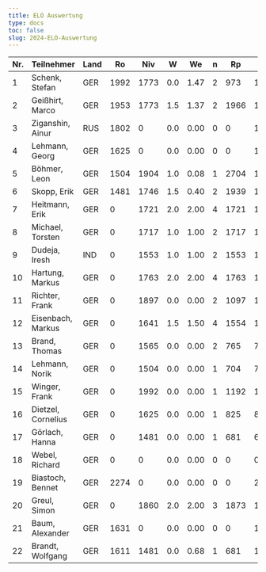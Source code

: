 ```yaml
---
title: ELO Auswertung
type: docs
toc: false
slug: 2024-ELO-Auswertung
---
```


| Nr. | Teilnehmer         | Land | Ro   | Niv  | W   | We   | n   | Rp   | Rn   | Diff./K  |
| --- | ------------------ | ---- | ---- | ---- | --- | ---- | --- | ---- | ---- | -------- |
| 1   | Schenk, Stefan     | GER  | 1992 | 1773 | 0.0 | 1.47 | 2   | 973  | 1963 | -29.40/2 |
| 2   | Geißhirt, Marco    | GER  | 1953 | 1773 | 1.5 | 1.37 | 2   | 1966 | 1956 | +2.60/2  |
| 3   | Ziganshin, Ainur   | RUS  | 1802 | 0    | 0.0 | 0.00 | 0   | 0    | 1802 | +0.00/2  |
| 4   | Lehmann, Georg     | GER  | 1625 | 0    | 0.0 | 0.00 | 0   | 0    | 1625 | +0.00/4  |
| 5   | Böhmer, Leon       | GER  | 1504 | 1904 | 1.0 | 0.08 | 1   | 2704 | 1541 | +36.80/4 |
| 6   | Skopp, Erik        | GER  | 1481 | 1746 | 1.5 | 0.40 | 2   | 1939 | 1503 | +22.00/2 |
| 7   | Heitmann, Erik     | GER  | 0    | 1721 | 2.0 | 2.00 | 4   | 1721 | 1721 | +0.00/0  |
| 8   | Michael, Torsten   | GER  | 0    | 1717 | 1.0 | 1.00 | 2   | 1717 | 1717 | +0.00/0  |
| 9   | Dudeja, Iresh      | IND  | 0    | 1553 | 1.0 | 1.00 | 2   | 1553 | 1553 | +0.00/0  |
| 10  | Hartung, Markus    | GER  | 0    | 1763 | 2.0 | 2.00 | 4   | 1763 | 1763 | +0.00/0  |
| 11  | Richter, Frank     | GER  | 0    | 1897 | 0.0 | 0.00 | 2   | 1097 | 1097 | +0.00/0  |
| 12  | Eisenbach, Markus  | GER  | 0    | 1641 | 1.5 | 1.50 | 4   | 1554 | 1554 | +0.00/0  |
| 13  | Brand, Thomas      | GER  | 0    | 1565 | 0.0 | 0.00 | 2   | 765  | 765  | +0.00/0  |
| 14  | Lehmann, Norik     | GER  | 0    | 1504 | 0.0 | 0.00 | 1   | 704  | 704  | +0.00/0  |
| 15  | Winger, Frank      | GER  | 0    | 1992 | 0.0 | 0.00 | 1   | 1192 | 1192 | +0.00/0  |
| 16  | Dietzel, Cornelius | GER  | 0    | 1625 | 0.0 | 0.00 | 1   | 825  | 825  | +0.00/0  |
| 17  | Görlach, Hanna     | GER  | 0    | 1481 | 0.0 | 0.00 | 1   | 681  | 681  | +0.00/0  |
| 18  | Webel, Richard     | GER  | 0    | 0    | 0.0 | 0.00 | 0   | 0    | 0    | +0.00/0  |
| 19  | Biastoch, Bennet   | GER  | 2274 | 0    | 0.0 | 0.00 | 0   | 0    | 2274 | +0.00/2  |
| 20  | Greul, Simon       | GER  | 0    | 1860 | 2.0 | 2.00 | 3   | 1873 | 1873 | +0.00/0  |
| 21  | Baum, Alexander    | GER  | 1631 | 0    | 0.0 | 0.00 | 0   | 0    | 1631 | +0.00/4  |
| 22  | Brandt, Wolfgang   | GER  | 1611 | 1481 | 0.0 | 0.68 | 1   | 681  | 1598 | -13.60/2 |
